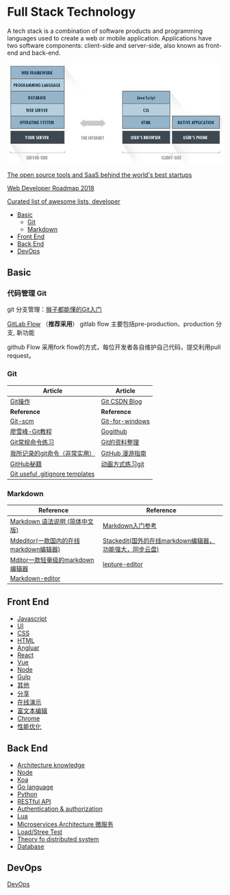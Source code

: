 # Full Stack Technology

A tech stack is a combination of software products and programming languages used to create a web or mobile application. Applications have two software components: client-side and server-side, also known as front-end and back-end.

![Full Stack](images/FullStack.jpg)

[The open source tools and SaaS behind the world's best startups](https://stackshare.io/stacks)

[Web Developer Roadmap 2018](https://github.com/kamranahmedse/developer-roadmap)

[Curated list of awesome lists, developer](https://github.com/sindresorhus/awesome)


- [Basic](#basic)
  - [Git](#git)
  - [Markdown](#markdown)
- [Front End](#front-end)
- [Back End](#back-end)
- [DevOps](#devops)

## Basic

### 代码管理 Git

git 分支管理：[猴子都能懂的Git入门](https://link.zhihu.com/?target=http%3A//backlogtool.com/git-guide/cn/)

[GitLab Flow](https://docs.gitlab.com/ee/workflow/gitlab_flow.html) （**推荐采用**）
gitlab flow 主要包括pre-production、production 分支, 新功能

github Flow 采用fork flow的方式，每位开发者各自维护自己代码，提交利用pull request。

### Git

| Article | Article |
| --------- | --------- |
|[Git操作](https://github.com/Wscats/Good-text-Share/issues/20)|[Git CSDN Blog](http://blog.csdn.net/qq_27080247/article/details/49942991)|
| **Reference** | **Reference** |
|[Git-scm](http://git-scm.com)|[Git-for-windows](https://git-for-windows.github.io)|
|[廖雪峰-Git教程](http://www.liaoxuefeng.com/wiki/0013739516305929606dd18361248578c67b8067c8c017b000)|[Gogithub](http://www.worldhello.net/gotgithub/index.html)|
|[Git常规命令练习](http://pcottle.github.io/learnGitBranching)|[Git的资料整理](https://github.com/xirong/my-git)|
|[我所记录的git命令（非常实用）](http://www.cnblogs.com/fanfan259/p/4810517.html)|[GitHub 漫游指南](https://github.com/phodal/github-roam)|
|[GitHub秘籍](https://github.com/tiimgreen/github-cheat-sheet/blob/master/README.zh-cn.md)|[动画方式练习git](http://onlywei.github.io/explain-git-with-d3)|
|[Git useful .gitignore templates](https://github.com/github/gitignore)||

### Markdown

| Reference | Reference |
| --------- | --------- |
|[Markdown 语法说明 (简体中文版)](http://wowubuntu.com/markdown)|[Markdown入门参考](https://github.com/LearnShare/Learning-Markdown/blob/master/README.md)|
|[Mdeditor(一款国内的在线markdown编辑器)](https://www.zybuluo.com/mdeditor)|[Stackedit(国外的在线markdown编辑器，功能强大，同步云盘)](https://stackedit.io)|
|[Mditor一款轻量级的markdown编辑器](http://bh-lay.github.io/mditor)|[lepture-editor](https://github.com/lepture/editor)|
|[Markdown-editor](https://github.com/jbt/markdown-editor)||

## Front End

- [Javascript](frontend/#javascript)
- [UI](frontend/#ui)
- [CSS](frontend/#css)
- [HTML](frontend/#html)
- [Angluar](frontend/#angluar)
- [React](frontend/#react)
- [Vue](frontend/#vue)
- [Node](frontend/#node)
- [Gulp](frontend/#gulp)
- [其他](frontend#%E5%85%B6%E4%BB%96)
- [分享](frontend#%E5%88%86%E4%BA%AB%E5%8A%9F%E8%83%BD)
- [在线演示](frontend#%E5%9C%A8%E7%BA%BF%E6%BC%94%E7%A4%BA)
- [富文本编辑](frontend#%E5%AF%8C%E6%96%87%E6%9C%AC%E7%BC%96%E8%BE%91%E5%99%A8)
- [Chrome](rontend/#chrome)
- [性能优化](frontend#%E6%80%A7%E8%83%BD%E4%BC%98%E5%8C%96)

## Back End

- [Architecture knowledge](backend/#architecture-knowledge)
- [Node](backend/#node)
- [Koa](backend/#koa)
- [Go language](backend/#go-language)
- [Python](backend/#python)
- [RESTful API](backend/#restful-api)
- [Authentication & authorization](backend/#authentication-authorization)
- [Lua](backend/#lua)
- [Microservices Architecture 微服务](backend/#microservices-architecture)
- [Load/Stree Test](backend/#load-stree-test)
- [Theory fo distributed system](backend/#theory-fo-distributed-system)
- [Database](backend/#database)

## DevOps

[DevOps](devops/README.md)